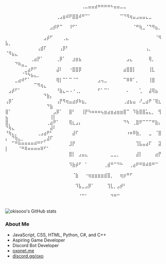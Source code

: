 ⠀⠀⠀⠀⠀⠀⠀⠀⠀⠀⠀⠀⠀⠀⠀⠀⠀⠀⠀⠀⠀⠀⠀⠀⢀⣀⣤⣤⣴⠶⠶⠶⠶⠦⣤⣤⣀⣀⠀⠀⠀⠀⠀⠀⠀⠀⠀⠀⠀⠀⠀⠀⠀⠀⠀⠀⠀⠀⠀⠀⠀⠀⠀⠀⠀
⠀⠀⠀⠀⠀⠀⠀⠀⠀⠀⠀⠀⠀⠀⠀⠀⢀⣠⣶⠾⠟⣿⣿⠾⠛⠉⠁⠀⠀⠀⠀⠀⠀⠀⠀⠀⠉⠙⠻⢶⣤⣠⣤⣤⣄⣀⠀⠀⠀⠀⠀⠀⠀⠀⠀⠀⠀⠀⠀⠀⠀⠀⠀⠀⠀
⠀⠀⠀⠀⠀⠀⠀⠀⠀⠀⠀⠀⠀⠀⣠⡾⠟⠉⠀⠀⠸⠋⠁⠀⠀⠀⠀⠀⠀⠀⠀⠀⠀⠀⠀⠀⠀⠀⠀⠀⠈⠛⢷⣀⠈⠙⠻⣦⡀⠀⠀⠀⠀⠀⠀⠀⠀⠀⠀⠀⠀⠀⠀⠀⠀
⠀⠀⠀⠀⠀⠀⠀⠀⠀⠀⠀⠀⣠⡾⠋⠀⠀⠀⢀⣄⠀⠀⠀⠀⠀⠀⠀⠀⠀⠀⠀⠀⠀⠀⠀⠀⠀⠀⠀⠀⠀⠀⠀⠀⠀⠀⠀⠈⠻⣧⡀⠀⠀⠀⠀⠀⠀⠀⠀⠀⠀⠀⠀⠀⠀
⠀⠀⠀⠀⠀⠀⠀⠀⠀⠀⢠⣾⠏⠀⠀⠀⠀⢠⡿⠃⠀⠀⠀⠀⠀⠀⠀⠀⠀⠀⠀⠀⠀⠀⠀⠀⠀⠀⠀⠀⠀⠀⠀⠀⢠⡀⠀⠀⠀⠈⠻⣦⣄⠀⠀⠀⠀⠀⠀⠀⠀⠀⠀⠀⠀
⠀⠀⠀⠀⠀⠀⠀⠀⢀⣴⡟⠁⠀⠀⠀⠀⢀⡿⠁⠀⠀⣰⣶⣦⠀⠀⠀⠀⠀⠀⠀⠀⠀⠀⠀⠀⠀⠀⣠⣄⠀⠀⠀⠀⠀⢿⡀⠀⠀⠀⠀⠀⠙⠷⣤⣀⠀⠀⠀⠀⠀⠀⠀⠀⠀
⠀⠀⠀⠀⠀⠀⣀⣴⠟⠋⠀⠀⠀⠀⠀⠀⣼⠇⠀⠀⠐⣿⣿⡿⠀⠀⠀⠀⠀⠀⠀⠀⠀⠀⠀⠀⠀⣴⣿⣿⡇⠀⠀⠀⠀⢸⣇⠀⠀⠀⠀⠀⠀⠀⠈⠙⠳⣦⣄⡀⠀⠀⠀⠀⠀
⠀⠀⠀⣀⣴⠾⠋⠁⠀⠀⠀⠀⠀⠀⠀⠀⢿⡇⠉⠁⠉⠈⠉⠀⠀⠀⠀⠀⠀⣠⢤⣀⠀⠀⠀⠀⠀⠉⠿⠿⠁⡀⠀⠀⠀⢸⣿⠀⠀⠀⠀⠀⠀⠀⠀⠀⠀⠀⠉⠻⢶⣄⠀⠀⠀
⠀⣠⡾⠋⠁⠀⠀⠀⠀⠀⠀⠀⠀⠀⠀⠀⠘⣷⣄⠤⠠⠐⢀⡀⠀⠀⠀⠀⠀⠋⠁⠉⠁⠀⠀⠀⠀⠀⠄⠀⠀⠀⢁⠀⠀⣼⢿⣦⠀⠀⠀⠀⠀⠀⠀⠀⠀⠀⠀⠀⠀⠙⣷⡄⠀
⢠⡿⠁⠀⠀⠀⠀⠀⠀⠀⠀⠀⠀⠀⠀⠀⢠⡟⠻⢶⣤⣴⡾⠷⣦⡀⠀⠀⠀⠀⠀⠀⠀⠀⠀⠀⠀⢀⣴⣦⣤⠀⠜⣀⣴⠟⠈⢿⣆⠀⠀⠀⠀⠀⠀⠀⠀⠀⠀⠀⠀⠀⠙⣷⠀
⣿⠁⠀⠀⠀⠀⠀⠀⠀⠀⠀⠀⠀⠀⠀⣠⡿⠁⠀⠀⣿⠃⠀⠀⢸⡟⠳⠶⠶⠶⢦⣶⣴⣶⣴⣶⣶⣿⠉⠀⠹⣷⣿⣿⣥⣄⡀⠀⢻⣦⠀⠀⠀⠀⠀⠀⠀⠀⠀⠀⠀⠀⠀⢸⡇
⣿⡀⠀⠀⠀⠀⠀⠀⠀⠀⠀⠀⠀⢀⣴⠟⠁⠀⠀⠀⢿⣆⣠⡄⠀⠀⠀⠀⠀⠀⠀⠀⠀⠀⠀⠀⠀⠙⠳⠀⢀⣿⠟⠉⠉⠉⠛⣷⡄⠙⢷⣄⠀⠀⠀⠀⠀⠀⠀⠀⠀⠀⠀⣼⠇
⠘⢷⣄⡀⠀⠀⠀⠀⠀⠀⢀⣠⣴⠟⠃⠀⠀⠀⠀⠀⠀⣼⠏⠀⠀⠀⠀⠀⠀⠀⠀⠀⠀⠀⠀⠀⠀⠀⠰⠶⠿⣷⡀⠀⠀⣀⠀⠈⣿⡄⠀⠙⢷⣄⡀⠀⠀⠀⠀⠀⠀⣀⣼⠏⠀
⠀⠀⠉⠛⠷⠶⠶⠶⠶⠾⠛⠋⠁⠀⠀⠀⠀⠀⠀⠀⣸⡟⠀⠀⠀⠀⠀⠀⠀⠀⠀⠀⠀⠀⠀⠀⠀⠀⠀⠀⠀⢹⣧⣤⣴⠏⠀⠀⣽⡇⠀⠀⠀⠈⠛⠿⠶⠶⠶⠶⠿⠋⠁⠀⠀
⠀⠀⠀⠀⠀⠀⠀⠀⠀⠀⠀⠀⠀⠀⠀⠀⠀⠀⠀⠀⣿⡇⠀⣠⣤⣄⠀⠀⠀⠀⠀⠀⠀⣀⣀⡀⠀⠀⠀⠀⠀⣼⡇⠀⠀⠀⠀⣴⡟⠀⠀⠀⠀⠀⠀⠀⠀⠀⠀⠀⠀⠀⠀⠀⠀
⠀⠀⠀⠀⠀⠀⠀⠀⠀⠀⠀⠀⠀⠀⠀⠀⠀⠀⠀⠀⠹⣷⡾⠋⠀⠁⠀⠀⠀⠀⠀⢀⣾⠛⠉⠙⠓⠀⠀⢀⣴⠟⠛⠿⠾⠿⠛⠉⠀⠀⠀⠀⠀⠀⠀⠀⠀⠀⠀⠀⠀⠀⠀⠀⠀
⠀⠀⠀⠀⠀⠀⠀⠀⠀⠀⠀⠀⠀⠀⠀⠀⠀⠀⠀⠀⠀⠈⣷⠀⠀⠐⢶⣶⣶⣶⣶⣾⣿⡀⠀⠀⢶⡶⠛⠋⠀⠀⠀⠀⠀⠀⠀⠀⠀⠀⠀⠀⠀⠀⠀⠀⠀⠀⠀⠀⠀⠀⠀⠀⠀
⠀⠀⠀⠀⠀⠀⠀⠀⠀⠀⠀⠀⠀⠀⠀⠀⠀⠀⠀⠀⠀⠀⠹⣧⣀⣠⡿⠁⠀⠀⠀⠀⢹⣇⡀⣠⡾⠃⠀⠀⠀⠀⠀⠀⠀⠀⠀⠀⠀⠀⠀⠀⠀⠀⠀⠀⠀⠀⠀⠀⠀⠀⠀⠀⠀
⠀⠀⠀⠀⠀⠀⠀⠀⠀⠀⠀⠀⠀⠀⠀⠀⠀⠀⠀⠀⠀⠀⠀⠈⠉⠁⠀⠀⠀⠀⠀⠀⠀⠙⠛⠉⠀⠀⠀⠀⠀⠀⠀⠀⠀⠀⠀⠀⠀⠀⠀⠀⠀⠀⠀⠀⠀⠀⠀⠀⠀⠀⠀⠀⠀


![okisooo's GitHub stats](https://stats-six-kappa.vercel.app/api?username=okisooo&show_icons=true&show=reviews,discussions_started,discussions_answered,prs_merged,prs_merged_percentage)


### About Me
- JavaScript, CSS, HTML, Python, C#, and C++
- Aspiring Game Developer
- Discord Bot Developer
- [oxonet.me](https://oxonet.me)
- [discord.gg/oxo](https://discord.gg/oxo)
